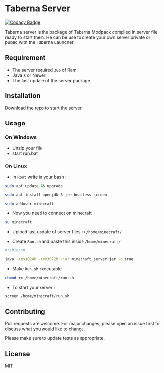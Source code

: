 # Taberna Server

[![Codacy Badge](https://api.codacy.com/project/badge/Grade/5c4a9e46064942f68a68574aa98d56fa)](https://app.codacy.com/gh/El-Taberna/Taberna-Server?utm_source=github.com&utm_medium=referral&utm_content=El-Taberna/Taberna-Server&utm_campaign=Badge_Grade_Settings)

Taberna server is the package of Taberna Modpack compiled in server file ready to start them.
He can be use to create your own server private or public with the Taberna Launcher

## Requirement 

-   The server required `3Go` of Ram
-   Java `8` or Newer
-   The last update of the server package

## Installation

Download the [repo](https://github.com/yoannbt2001/Taberna-ModPack/archive/Taberna-5-Server.zip) to start the server.

## Usage

### On Windows

-   Unzip your file
-   start run.bat

### On Linux

-   In `Root` write in your bash :

```bash
sudo apt update && upgrade
```

```bash
sudo apt install openjdk-8-jre-headless screen
```

```bash
sudo adduser minecraft
```

-   Now you need to connect on minecraft

```bash
su minecraft
```

-   Upload last update of server files in `/home/minecraft/`


-   Create `Run.sh` and paste this inside `/home/minecraft/`

```bash
#!/bin/sh

java -Xms1024M -Xmx3072M -jar minecraft_server.jar -o true
```

-   Make `Run.sh` executable

```bash
chmod +x /home/minecraft/run.sh
```

-   To start your server :

``` bash
screen /home/minecraft/run.sh
```

## Contributing
Pull requests are welcome. For major changes, please open an issue first to discuss what you would like to change.

Please make sure to update tests as appropriate.

## License
[MIT](https://choosealicense.com/licenses/mit/)
